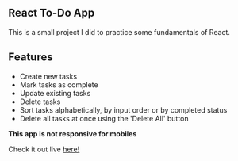 ## React To-Do App

This is a small project I did to practice some fundamentals of React.

## Features

- Create new tasks
- Mark tasks as complete
- Update existing tasks
- Delete tasks
- Sort tasks alphabetically, by input order or by completed status
- Delete all tasks at once using the 'Delete All' button

**This app is not responsive for mobiles**

Check it out live [here!](https://todo-react-app-zen.netlify.app/)
